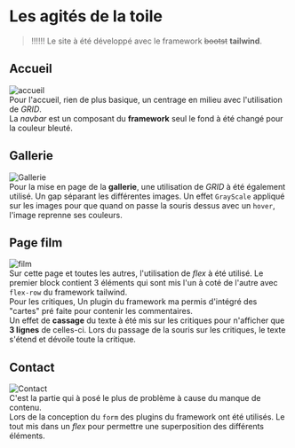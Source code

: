 ﻿# Les agités de la toile

> !!!!!! Le site à été développé avec le framework ~~bootst~~ **tailwind**.

## Accueil
![accueil](https://i.postimg.cc/xjgcNFV3/accueil.png)  
Pour l'accueil, rien de plus basique, un centrage en milieu avec l'utilisation de *GRID*.  
La *navbar* est un composant du **framework** seul le fond à été changé pour la couleur bleuté.  

## Gallerie
![Gallerie](https://i.postimg.cc/yds8k0fG/gallerie.png)  
Pour la mise en page de la **gallerie**, une utilisation de *GRID* à été également utilisé. Un gap séparant les différentes images. Un effet `GrayScale` appliqué sur les images pour que quand on passe la souris dessus avec un `hover`, l'image reprenne ses couleurs.  

## Page film
![film](https://i.postimg.cc/q787J1Gn/film-ghost.png)  
Sur cette page et toutes les autres, l'utilisation de *flex* à été utilisé. Le premier block contient 3 éléments qui sont mis l'un à coté de l'autre avec `flex-row` du framework tailwind.  
Pour les critiques, Un plugin du framework ma permis d'intégré des "cartes" pré faite pour contenir les commentaires.  
Un effet de **cassage** du texte à été mis sur les critiques pour n'afficher que **3 lignes** de celles-ci. Lors du passage de la souris sur les critiques, le texte s'étend et dévoile toute la critique.  

## Contact
![Contact](https://i.postimg.cc/7hBhvbnW/contact.png)  
C'est la partie qui à posé le plus de problème à cause du manque de contenu.  
Lors de la conception du `form` des plugins du framework ont été utilisés. Le tout mis dans un *flex* pour permettre une superposition des différents éléments.   

